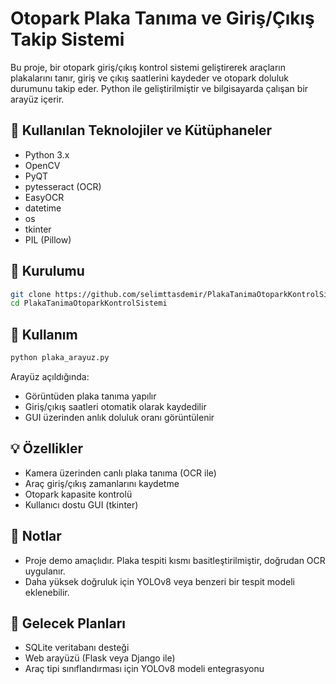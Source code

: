 # Otopark Plaka Tanıma ve Giriş/Çıkış Takip Sistemi

Bu proje, bir otopark giriş/çıkış kontrol sistemi geliştirerek araçların plakalarını tanır, giriş ve çıkış saatlerini kaydeder ve otopark doluluk durumunu takip eder. Python ile geliştirilmiştir ve bilgisayarda çalışan bir arayüz içerir.

## 🧠 Kullanılan Teknolojiler ve Kütüphaneler

* Python 3.x
* OpenCV
* PyQT
* pytesseract (OCR)
* EasyOCR
* datetime
* os
* tkinter
* PIL (Pillow)

## 🚀 Kurulumu

```bash
git clone https://github.com/selimttasdemir/PlakaTanimaOtoparkKontrolSistemi.git
cd PlakaTanimaOtoparkKontrolSistemi
```

## 🧪 Kullanım

```bash
python plaka_arayuz.py
```

Arayüz açıldığında:

* Görüntüden plaka tanıma yapılır
* Giriş/çıkış saatleri otomatik olarak kaydedilir
* GUI üzerinden anlık doluluk oranı görüntülenir

## 💡 Özellikler

* Kamera üzerinden canlı plaka tanıma (OCR ile)
* Araç giriş/çıkış zamanlarını kaydetme
* Otopark kapasite kontrolü
* Kullanıcı dostu GUI (tkinter)

## 🧾 Notlar

* Proje demo amaçlıdır. Plaka tespiti kısmı basitleştirilmiştir, doğrudan OCR uygulanır.
* Daha yüksek doğruluk için YOLOv8 veya benzeri bir tespit modeli eklenebilir.

## 📅 Gelecek Planları

* SQLite veritabanı desteği
* Web arayüzü (Flask veya Django ile)
* Araç tipi sınıflandırması için YOLOv8 modeli entegrasyonu
